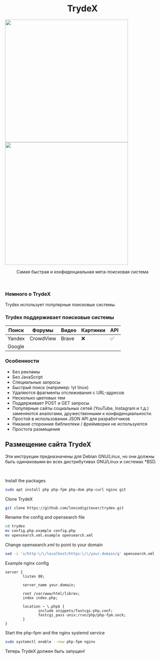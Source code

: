 <h1 align="center">TrydeX</h1>

<p float="left">
  <img src="https://user-images.githubusercontent.com/49120638/207549667-c731a4f2-b9b0-4385-96be-9c17a8bb2984.png" width="400">
  <img src="https://user-images.githubusercontent.com/49120638/207550159-4fa639a5-24e6-42e0-9e58-f04e5d18e391.png" width="400">
</p>

<p align="center">Самая быстрая и конфиденциальная мета-поисковая система</p>

<br>

### Немного о TrydeX

Trydex использует популярные поисковые системы.

### Trydex поддерживает поисковые системы

| Поиск |  Форумы | Видео | Картинки | API |
|-|-|-|-|-|
| Yandex | CrowdView | Brave | ❌ | ✅ |
| Google |  |  |  |  |


### Особенности

- Без рекламы
- Без JavaScript
- Специальные запросы
- Быстрый поиск (например: !yt linux)
- Удаляются фрагменты отслеживания с URL-адресов
- Несколько цветовых тем
- Поддерживает POST и GET запросы
- Популярные сайты социальных сетей (YouTube, Instagram и т.д.) заменяются аналогами, дружественными к конфиденциальности.
- Простой в использовании JSON API для разработчиков
- Никакие сторонние библиотеки / фреймворки не используются
- Простота размещения

## Размещение сайта TrydeX

Эти инструкции предназначены для Debian GNU/Linux, но они должны быть одинаковыми во всех дистрибутивах GNU/Linux и системах *BSD.

<br>

Install the packages

```bash
sudo apt install php php-fpm php-dom php-curl nginx git
```

Clone TrydeX

```bash
git clone https://github.com/lencodigitexer/trydex.git
```

Rename the config and opensearch file

```bash
cd trydex
mv config.php.example config.php
mv opensearch.xml.example opensearch.xml
```

Change opensearch.xml to point to your domain

```bash
sed -i 's/http:\/\/localhost/https:\/\/your.domain/g' opensearch.xml
```

Example nginx config

```nginx
server {
        listen 80;

        server_name your.domain;

        root /var/www/html/librex;
        index index.php;

        location ~ \.php$ {
               include snippets/fastcgi-php.conf;
               fastcgi_pass unix:/run/php/php-fpm.sock;
        }
}
```

Start the php-fpm and the nginx systemd service

```bash
sudo systemctl enable --now php-fpm nginx
```

Теперь TrydeX должен быть запущен!

